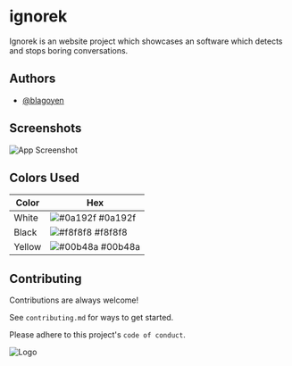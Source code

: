 
# ignorek

Ignorek is an website project which showcases an software which detects and stops boring conversations.


## Authors

- [@blagoyen](https://www.github.com/blagoyen)


## Screenshots

![App Screenshot](https://i.imgur.com/KDGHP4x.png)

## Colors Used

| Color             | Hex                                                                |
| ----------------- | ------------------------------------------------------------------ |
| White | ![#0a192f](https://via.placeholder.com/10/0a192f?text=+) #0a192f |
| Black | ![#f8f8f8](https://via.placeholder.com/10/f8f8f8?text=+) #f8f8f8 |
| Yellow | ![#00b48a](https://via.placeholder.com/10/00b48a?text=+) #00b48a |


## Contributing

Contributions are always welcome!

See `contributing.md` for ways to get started.

Please adhere to this project's `code of conduct`.


![Logo](https://ignorok.blagoje.me/favicon.ico?w=50%)


